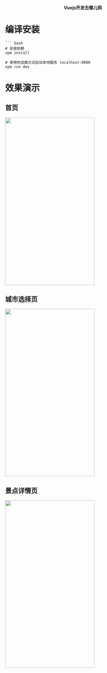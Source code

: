 
#### <center>Vuejs开发去哪儿网 </center>

 
# 编译安装

    ``` bash
    # 安装依赖
    npm install
    
    # 使用热加载方式启动本地服务 localhost:8080
    npm run dev



# 效果演示

## 首页

<img src="./effect_image/index.png" width="290" height="539"/>


## 城市选择页
<img src="./effect_image/city.png" width="290" height="539"/>


## 景点详情页
<img src="./effect_image/detail.png" width="290" height="539"/>



